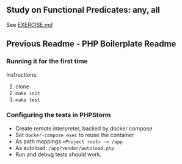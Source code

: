 ## Study on Functional Predicates: any, all

See [EXERCISE.md]()

## Previous Readme - PHP Boilerplate Readme

### Running it for the first time

Instructions:

1. clone
2. `make init`
3. `make test`

### Configuring the tests in PHPStorm

* Create remote interpreter, backed by docker compose
* Set `docker-compose exec` to reuse the container
* As path mappings `<Project root> -> /app`
* As autoload: `/app/vendor/autoload.php`
* Run and debug tests should work.

